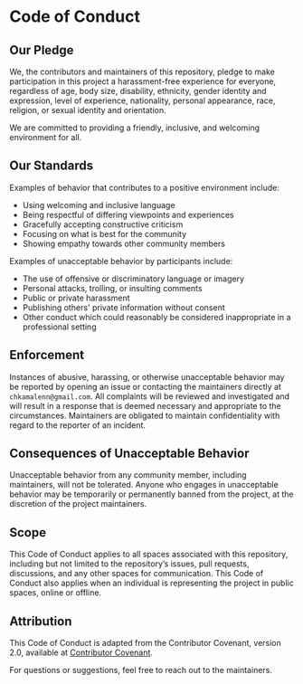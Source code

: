 # Code of Conduct

## Our Pledge

We, the contributors and maintainers of this repository, pledge to make participation in this project a harassment-free experience for everyone, regardless of age, body size, disability, ethnicity, gender identity and expression, level of experience, nationality, personal appearance, race, religion, or sexual identity and orientation.

We are committed to providing a friendly, inclusive, and welcoming environment for all.

## Our Standards

Examples of behavior that contributes to a positive environment include:

- Using welcoming and inclusive language
- Being respectful of differing viewpoints and experiences
- Gracefully accepting constructive criticism
- Focusing on what is best for the community
- Showing empathy towards other community members

Examples of unacceptable behavior by participants include:

- The use of offensive or discriminatory language or imagery
- Personal attacks, trolling, or insulting comments
- Public or private harassment
- Publishing others' private information without consent
- Other conduct which could reasonably be considered inappropriate in a professional setting

## Enforcement

Instances of abusive, harassing, or otherwise unacceptable behavior may be reported by opening an issue or contacting the maintainers directly at `chkamalenn@gmail.com`. All complaints will be reviewed and investigated and will result in a response that is deemed necessary and appropriate to the circumstances. Maintainers are obligated to maintain confidentiality with regard to the reporter of an incident.

## Consequences of Unacceptable Behavior

Unacceptable behavior from any community member, including maintainers, will not be tolerated. Anyone who engages in unacceptable behavior may be temporarily or permanently banned from the project, at the discretion of the project maintainers.

## Scope

This Code of Conduct applies to all spaces associated with this repository, including but not limited to the repository’s issues, pull requests, discussions, and any other spaces for communication. This Code of Conduct also applies when an individual is representing the project in public spaces, online or offline.

## Attribution

This Code of Conduct is adapted from the Contributor Covenant, version 2.0, available at [Contributor Covenant](https://www.contributor-covenant.org/version/2/0/code_of_conduct.html).

For questions or suggestions, feel free to reach out to the maintainers.